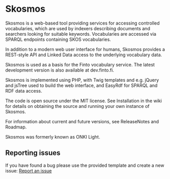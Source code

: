 Skosmos
=======

Skosmos is a web-based tool providing services for accessing controlled
vocabularies, which are used by indexers describing documents and searchers
looking for suitable keywords.  Vocabularies are accessed via SPARQL
endpoints containing SKOS vocabularies.

In addition to a modern web user interface for humans, Skosmos provides a
REST-style API and Linked Data access to the underlying vocabulary data.

Skosmos is used as a basis for the Finto vocabulary service. The latest
development version is also available at dev.finto.fi.

Skosmos is implemented using PHP, with Twig templates and e.g. jQuery and
jsTree used to build the web interface, and EasyRdf for SPARQL and RDF data
access.

The code is open source under the MIT license. See Installation in the wiki
for details on obtaining the source and running your own instance of 
Skosmos.

For information about current and future versions, see ReleaseNotes and
Roadmap.

Skosmos was formerly known as ONKI Light. 

## Reporting issues

If you have found a bug please use the provided template and create a new issue:
[Report an issue](https://github.com/NatLibFi/Skosmos/issues/new?body=%23%23%20At%20which%20URL%20did%20you%20encounter%20the%20problem%3F%0A%0A%23%23%20What%20steps%20will%20reproduce%20the%20problem%3F%0A1.%0A2.%0A3.%0A%0A%23%23%20What%20is%20the%20expected%20output%3F%20What%20do%20you%20see%20instead%3F%0A%0A%23%23%20What%20browser%20did%20you%20use%3F%20(eg.%20Firefox%2C%20Chrome%2C%20Safari%2C%20Internet%20explorer)%0A)
